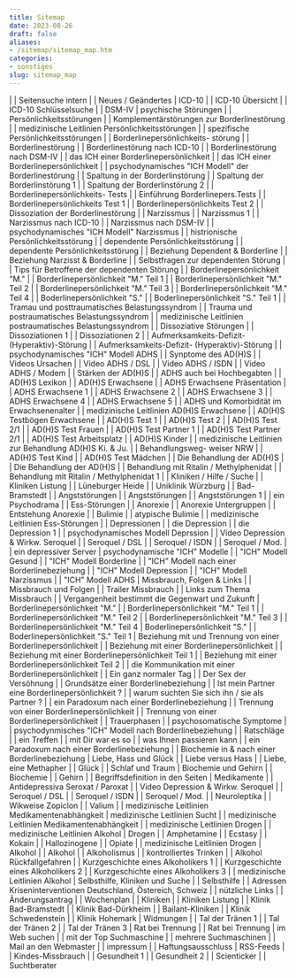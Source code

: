 ```yaml
---
title: Sitemap
date: 2023-08-26
draft: false
aliases:
- /sitemap/sitemap_map.htm
categories:
- sonstiges
slug: sitemap_map
---
```

|  | Seitensuche intern
|  | Neues / Geändertes
| ICD-10
|  | ICD-10 Übersicht
|  | ICD-10 Schlüsselsuche
|  | DSM-IV
| psychische Störungen
|  | Persönlichkeitsstörungen
|  | Komplementärstörungen zur 
Borderlinestörung
|  | medizinische Leitlinien 
Persönlichkeitsstörungen
|  | spezifische Persönlichkeitsstörungen
|  | Borderlinepersönlichkeits-
störung
|  | Borderlinestörung
|  | Borderlinestörung nach ICD-10
|  | Borderlinestörung nach DSM-IV
|  | das ICH einer Borderlinepersönlichkeit
|  | das ICH einer Borderlinepersönlichkeit
|  | psychodynamisches "ICH Modell" 
der Borderlinestörung
|  | Spaltung in der Borderlinstörung
|  | Spaltung der Borderlinstörung 1
|  | Spaltung der Borderlinstörung 2
|  | Borderlinepersönlichkeits-
Tests
|  | Einführung 
Borderlinepers.Tests
|  | Borderlinepersönlichkeits
Test 1
|  | Borderlinepersönlichkeits
Test 2
|  | Dissoziation der Borderlinestörung
|  | Narzissmus
|  | Narzissmus 1
|  | Narzissmus nach ICD-10
|  | Narzissmus nach DSM-IV
|  | psychodynamisches "ICH Modell"
Narzissmus
|  | histrionische Persönlichkeitsstörung
|  | dependente Persönlichkeitsstörung
|  | dependente Persönlichkeitsstörung
|  | Beziehung Dependent & Borderline
|  | Beziehung Narzisst & Borderline
|  | Selbstfragen zur dependenten Störung
|  | Tips für Betroffene der dependenten Störung
|  | Borderlinepersönlichkeit "M."
|  | Borderlinepersönlichkeit "M." Teil 1
|  | Borderlinepersönlichkeit "M." Teil 2
|  | Borderlinepersönlichkeit "M." Teil 3
|  | Borderlinepersönlichkeit "M." Teil 4
|  | Boderlinepersönlichkeit "S."
|  | Boderlinepersönlichkeit "S." 
Teil 1
|  | Tramau und 
posttraumatisches Belastungssyndrom
|  | Trauma und postraumatisches Belastungssyndrom
|  | medizinische Leitlinien 
postraumatisches Belastungssyndrom
|  | Dissoziative Störungen
|  | Dissoziationen 1
|  | Dissoziationen 2
|  | Aufmerksamkeits-Defizit-
(Hyperaktiv)-Störung
|  | Aufmerksamkeits-Defizit-
(Hyperaktiv)-Störung
|  | psychodynamisches 
"ICH" Modell  ADHS
|  | Synptome des AD(H)S
|  | Videos Ursachen
|  | Video  ADHS / DSL
|  | Video  ADHS / ISDN
|  | Video  ADHS / Modem
|  | Stärken der AD(H)S
|  | ADHS auch bei Hochbegabten
|  | AD(H)S Lexikon
|  | AD(H)S Erwachsene
|  | ADHS Erwachsene Präsentation
|  | ADHS Erwachsene 1
|  | ADHS Erwachsene 2
|  | ADHS Erwachsene 3
|  | ADHS Erwachsene 4
|  | ADHS Erwachsene 5
|  | ADHS und Komorbidität im Erwachsenenalter
|  | medizinische Leitlinien 
AD(H)S Erwachsene
|  | AD(H)S Testbögen Erwachsene
|  | AD(H)S Test 1
|  | AD(H)S Test 2
|  | AD(H)S Test 2/1
|  | AD(H)S Test Frauen
|  | AD(H)S Test Partner 1
|  | AD(H)S Test Partner 2/1
|  | AD(H)S Test Arbeitsplatz
|  | AD(H)S Kinder
|  | medizinische Leitlinien zur
Behandlung AD(H)S Ki. & Ju.
|  | Behandlungsweg-
weiser NRW
|  | AD(H)S Test Kind
|  | AD(H)S Test Mädchen
|  | Die Behandlung der AD(H)S
|  | Die Behandlung der AD(H)S
|  | Behandlung mit Ritalin /
Methylphenidat
|  | Behandlung mit Ritalin /
Methylphenidat 1
|  | Kliniken / Hilfe / Suche
|  | Kliniken Listung
|  | Lüneburger Heide
|  | Uniklinik Würzburg
|  | Bad-Bramstedt
|  | Angststörungen
|  | Angststörungen
|  | Angststörungen 1
|  | ein Psychodrama
|  | Ess-Störungen
|  | Anorexie
|  | Anorexie Untergruppen
|  | Entstehung Anorexie
|  | Bulimie
|  | atypische Bulimie
|  | medizinische Leitlinien
Ess-Störungen
|  | Depressionen
|  | die Depression
|  | die Depression 1
|  | psychodynamisches 
Modell Deprssion
|  | Video Depression &
Wirkw. Seroquel
|  | Seroquel / DSL
|  | Seroquel / ISDN
|  | Seroquel / Mod.
|  | ein depressiver Server
| psychodynamische "ICH" Modelle
|  | "ICH" Modell Gesund
|  | "ICH" Modell Borderline
|  | "ICH" Modell nach einer 
Borderlinebeziehung
|  | "ICH" Modell Depression
|  | "ICH" Modell Narzissmus
|  | "ICH" Modell ADHS
| Missbrauch, Folgen & Links
|  | Missbrauch und Folgen
|  | Trailer Missbrauch
|  | Links zum Thema Missbrauch
|  | Vergangenheit bestimmt die
Gegenwart und Zukunft
| Borderlinepersönlichkeit "M."
|  | Borderlinepersönlichkeit "M." Teil 1
|  | Borderlinepersönlichkeit "M." Teil 2
|  | Borderlinepersönlichkeit "M." Teil 3
|  | Borderlinepersönlichkeit "M." Teil 4
| Boderlinepersönlichkeit "S."
|  | Boderlinepersönlichkeit "S." 
Teil 1
| Beziehung mit und Trennung von
einer Borderlinepersönlichkeit
|  | Beziehung mit einer
Borderlinepersönlichkeit
|  | Beziehung mit einer 
Borderlinepersönlichkeit Teil 1
|  | Beziehung mit einer 
Borderlinepersönlichkeit Teil 2
|  | die Kommunikation mit 
einer Borderlinepersönlichkeit
|  | Ein ganz normaler Tag
|  | Der Sex der Versöhnung
|  | Grundsätze einer Borderlinebeziehung
|  | Ist mein Partner 
eine Borderlinepersönlichkeit ?
|  | warum suchten Sie sich ihn / sie als Partner ?
|  | ein Paradoxum nach einer
Borderlinebeziehung
|  | Trennung von einer
Borderlinepersönlichkeit
|  | Trennung von einer
Borderlinepersönlichkeit
|  | Trauerphasen
|  | psychosomatische Symptome
|  | psychodynmisches "ICH" Modell
nach Borderlinebeziehung
|  | Ratschläge
|  | ein Treffen
|  | mit Dir war es so
|  | was Ihnen passieren kann
|  | ein Paradoxum nach einer
Borderlinebeziehung
|  | Biochemie in & nach einer
Borderlinebeziehung
| Liebe, Hass und Glück
|  | Liebe versus Hass
|  | Liebe, eine Methapher
|  | Glück
|  | Schlaf und Traum
| Biochemie und Gehirn
|  | Biochemie
|  | Gehirn
|  | Begriffsdefinition in den Seiten
| Medikamente
|  | Antidepressiva 
Seroxat / Paroxat
|  | Video Depression &
Wirkw. Seroquel
|  | Seroquel / DSL
|  | Seroquel / ISDN
|  | Seroquel / Mod.
|  | Neuroleptika
|  | Wikweise Zopiclon
|  | Valium
|  | medizinische Leitlinien
Medikamentenabhängkeit
| medizinische Leitlinien Sucht
|  | medizinische Leitlinien
Medikamentenabhängkeit
|  | medizinische Leitlinien
Drogen
|  | medizinische Leitlinien
Alkohol
| Drogen
|  | Amphetamine
|  | Ecstasy
|  | Kokain
|  | Hallozinogene
|  | Opiate
|  | medizinische Leitlinien
Drogen
| Alkohol
|  | Alkohol
|  | Alkoholismus
|  | kontrolliertes Trinken
|  | Alkohol Rückfallgefahren
|  | Kurzgeschichte eines
Alkoholikers 1
|  | Kurzgeschichte eines
Alkoholikers 2
|  | Kurzgeschichte eines
Alkoholikers 3
|  | medizinische Leitlinien
Alkohol
| Selbsthilfe, Kliniken und Suche
|  | Selbsthilfe
|  | Adressen Kriseninterventionen
Deutschland, Östereich, Schweiz
|  | nützliche Links
|  | Änderungsantrag
|  | Wochenplan
|  | Kliniken
|  | Kliniken Listung
|  | Klinik Bad-Bramstedt
|  | Klinik Bad-Dürkheim
|  | Bailant-Kliniken
|  | Klinik Schwedenstein
|  | Klinik Hohemark
| Widmungen
|  | Tal der Tränen 1
|  | Tal der Tränen 2
|  | Tal der Tränen 3
| Rat bei Trennung
|  | Rat bei Trennung
| im Web suchen
|  | mit der Top Suchmaschine
|  | mehrere Suchmaschinen
|  | Mail an den Webmaster
|  | impressum
|  | Haftungsausschluss
| RSS-Feeds
|  | Kindes-Missbrauch
|  | Gesundheit 1
|  | Gesundheit 2
|  | Scienticker
|  | Suchtberater
